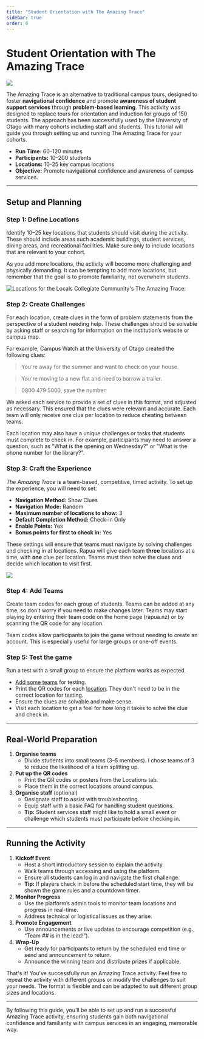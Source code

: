 ```yaml
---
title: "Student Orientation with The Amazing Trace"
sidebar: true
order: 6
---
```


# Student Orientation with The Amazing Trace

![](/static/images/docs/tat-poster.webp)

The Amazing Trace is an alternative to traditional campus tours, designed to foster **navigational confidence** and promote **awareness of student support services** through **problem-based learning**. This activity was designed to replace tours for orientation and induction for groups of 150 students. The approach has been successfully used by the University of Otago with many cohorts including staff and students. This tutorial will guide you through setting up and running The Amazing Trace for your cohorts. 

- **Run Time:** 60–120 minutes
- **Participants:** 10–200 students
- **Locations:** 10-25 key campus locations
- **Objective:** Promote navigational confidence and awareness of campus services.

---

## Setup and Planning

### Step 1: Define Locations

Identify 10–25 key locations that students should visit during the activity. These should include areas such academic buildings, student services, dining areas, and recreational facilities. Make sure only to include locations that are relevant to your cohort.

As you add more locations, the activity will become more challenging and physically demanding. It can be tempting to add more locations, but remember that the goal is to promote familiarity, not overwhelm students.

![Locations for the Locals Collegiate Community's *The Amazing Trace*:](/static/images/docs/tat-map.webp)

### Step 2: Create Challenges

For each location, create clues in the form of problem statements from the perspective of a student needing help. These challenges should be solvable by asking staff or searching for information on the institution’s website or campus map.

For example, Campus Watch at the University of Otago created the following clues:

> You're away for the summer and want to check on your house.

> You're moving to a new flat and need to borrow a trailer.

> 0800 479 5000, save the number.

We asked each service to provide a set of clues in this format, and adjusted as necessary. This ensured that the clues were relevant and accurate. Each team will only receive one clue per location to reduce cheating between teams.

Each location may also have a unique challenges or tasks that students must complete to check in. For example, participants may need to answer a question, such as "What is the opening on Wednesday?" or "What is the phone number for the library?".

### Step 3: Craft the Experience

*The Amazing Trace* is a team-based, competitive, timed activity. To set up the experience, you will need to set:

- **Navigation Method:** Show Clues
- **Navigation Mode:** Random
- **Maximum number of locations to show:** 3
- **Default Completion Method:** Check-in Only
- **Enable Points:** Yes
- **Bonus points for first to check in:** Yes

These settings will ensure that teams must navigate by solving challenges and checking in at locations. Rapua will give each team **three** locations at a time, with **one** clue per location. Teams must then solve the clues and decide which location to visit first.

![](/static/images/docs/tat-next.webp)

### Step 4: Add Teams

Create team codes for each group of students. Teams can be added at any time, so don’t worry if you need to make changes later. Teams may start playing by entering their team code on the home page (rapua.nz) or by scanning the QR code for any location.

Team codes allow participants to join the game without needing to create an account. This is especially useful for large groups or one-off events.

### Step 5: Test the game

Run a test with a small group to ensure the platform works as expected.

- [Add some teams](/admin/teams) for testing.
- Print the QR codes for each [location](/admin/locations). They don't need to be in the correct location for testing.
- Ensure the clues are solvable and make sense.
- Visit each location to get a feel for how long it takes to solve the clue and check in.

---

## Real-World Preparation

1. **Organise teams**
   - Divide students into small teams (3–5 members). I chose teams of 3 to reduce the likelihood of a team splitting up.
2. **Put up the QR codes**
   - Print the QR codes or posters from the Locations tab.
   - Place them in the correct locations around campus.
3. **Organise staff** (optional)
   - Designate staff to assist with troubleshooting.
   - Equip staff with a basic FAQ for handling student questions.
   - **Tip:** Student services staff might like to hold a small event or challenge which students must participate before checking in.

---

## Running the Activity

1. **Kickoff Event**
   - Host a short introductory session to explain the activity.
   - Walk teams through accessing and using the platform.
   - Ensure all students can log in and navigate the first challenge.
   - **Tip:** If players check in before the scheduled start time, they will be shown the game rules and a countdown timer.
2. **Monitor Progress**
   - Use the platform’s admin tools to monitor team locations and progress in real-time.
   - Address technical or logistical issues as they arise.
3. **Promote Engagement**
   - Use announcements or live updates to encourage competition (e.g., “Team ## is in the lead!”).
4. **Wrap-Up**
   - Get ready for participants to return by the scheduled end time or send and announcement to return.
   - Announce the winning team and distribute prizes if applicable.

That's it! You've successfully run an Amazing Trace activity. Feel free to repeat the activity with different groups or modify the challenges to suit your needs. The format is flexible and can be adapted to suit different group sizes and locations.

---

By following this guide, you’ll be able to set up and run a successful Amazing Trace activity, ensuring students gain both navigational confidence and familiarity with campus services in an engaging, memorable way.
